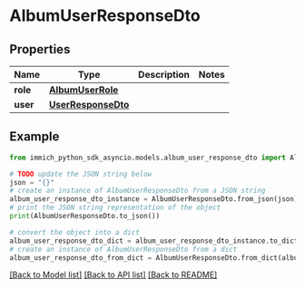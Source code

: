 # AlbumUserResponseDto


## Properties

Name | Type | Description | Notes
------------ | ------------- | ------------- | -------------
**role** | [**AlbumUserRole**](AlbumUserRole.md) |  | 
**user** | [**UserResponseDto**](UserResponseDto.md) |  | 

## Example

```python
from immich_python_sdk_asyncio.models.album_user_response_dto import AlbumUserResponseDto

# TODO update the JSON string below
json = "{}"
# create an instance of AlbumUserResponseDto from a JSON string
album_user_response_dto_instance = AlbumUserResponseDto.from_json(json)
# print the JSON string representation of the object
print(AlbumUserResponseDto.to_json())

# convert the object into a dict
album_user_response_dto_dict = album_user_response_dto_instance.to_dict()
# create an instance of AlbumUserResponseDto from a dict
album_user_response_dto_from_dict = AlbumUserResponseDto.from_dict(album_user_response_dto_dict)
```
[[Back to Model list]](../README.md#documentation-for-models) [[Back to API list]](../README.md#documentation-for-api-endpoints) [[Back to README]](../README.md)


